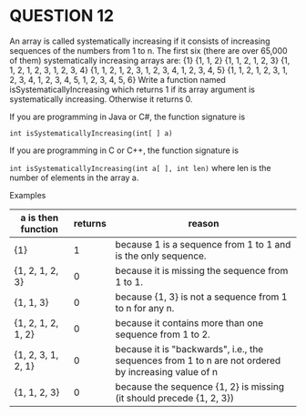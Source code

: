 # QUESTION 12

An array is called systematically increasing if it consists of increasing sequences of the numbers from 1
to n. The first six (there are over 65,000 of them) systematically increasing arrays are:
{1}
{1, 1, 2}
{1, 1, 2, 1, 2, 3}
{1, 1, 2, 1, 2, 3, 1, 2, 3, 4}
{1, 1, 2, 1, 2, 3, 1, 2, 3, 4, 1, 2, 3, 4, 5}
{1, 1, 2, 1, 2, 3, 1, 2, 3, 4, 1, 2, 3, 4, 5, 1, 2, 3, 4, 5, 6}
Write a function named isSystematicallyIncreasing which returns 1 if its array argument is systematically
increasing. Otherwise it returns 0.

If you are programming in Java or C#, the function signature is

`int isSystematicallyIncreasing(int[ ] a)`

If you are programming in C or C++, the function signature is

`int isSystematicallyIncreasing(int a[ ], int len)` where len is the number of elements in the array a.

Examples

| a is then function | returns | reason                                                                                              |
| ------------------ | ------- | --------------------------------------------------------------------------------------------------- |
| {1}                | 1       | because 1 is a sequence from 1 to 1 and is the only sequence.                                       |
| {1, 2, 1, 2, 3}    | 0       | because it is missing the sequence from 1 to 1.                                                     |
| {1, 1, 3}          | 0       | because {1, 3} is not a sequence from 1 to n for any n.                                             |
| {1, 2, 1, 2, 1, 2} | 0       | because it contains more than one sequence from 1 to 2.                                             |
| {1, 2, 3, 1, 2, 1} | 0       | because it is "backwards", i.e., the sequences from 1 to n are not ordered by increasing value of n |
| {1, 1, 2, 3}       | 0       | because the sequence {1, 2} is missing (it should precede {1, 2, 3})                                |
